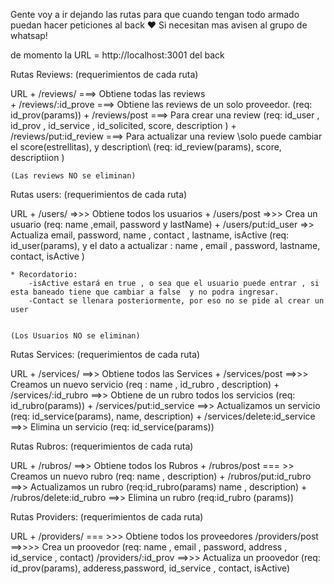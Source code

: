 Gente voy a ir dejando las rutas para que cuando tengan todo armado puedan hacer peticiones al back ♥ 
Si necesitan mas avisen al grupo de whatsap!

de momento la URL = http://localhost:3001 del back 

                                                    
Rutas Reviews:                                             (requerimientos de cada ruta)

URL + /reviews/      ===> Obtiene todas las reviews    
    + /reviews/:id_prove    ===> Obtiene las reviews de un solo proveedor.  (req: id_prov(params))
    + /reviews/post     ===> Para crear una review     (req: id_user , id_prov , id_service , id_solicited, score, description )
    + /reviews/put:id_review     ===> Para actualizar una review \\solo puede cambiar el score(estrellitas), y description\\ (req: id_review(params), score, descriptiion )
     
    (Las reviews NO se eliminan)


Rutas users:                                             (requerimientos de cada ruta)

URL + /users/        =>>> Obtiene todos los usuarios 
    + /users/post          =>>> Crea un usuario (req: name ,email, password y lastName)
    + /users/put:id_user        =>> Actualiza email, password, name , contact , lastname, isActive (req: id_user(params), y el dato a actualizar : name , email , password, lastname, contact, isActive ) 

    * Recordatorio: 
        -isActive estará en true , o sea que el usuario puede entrar , si esta baneado tiene que cambiar a false  y no podra ingresar.
        -Contact se llenara posteriormente, por eso no se pide al crear un user 


    (Los Usuarios NO se eliminan)



Rutas Services:                                             (requerimientos de cada ruta)

URL + /services/    ==>> Obtiene todos las Services 
    + /services/post    ==>>> Creamos un nuevo servicio (req : name , id_rubro , description)
    + /services/:id_rubro   ==>>  Obtiene de un rubro todos los servicios (req: id_rubro(params))
    + /services/put:id_service   ==>>  Actualizamos un servicio (req: id_service(params), name, description)
    + /services/delete:id_service    ==>> Elimina un servicio (req: id_service(params))



Rutas Rubros:                                (requerimientos de cada ruta)

URL + /rubros/   ==>> Obtiene todos los Rubros
    + /rubros/post   === >> Creamos un nuevo rubro  (req: name , description)
    + /rubros/put:id_rubro  ==>> Actualizamos un rubro  (req:id_rubro(params) name , description)
    + /rubros/delete:id_rubro    ==>> Elimina un rubro (req:id_rubro (params))


Rutas Providers:                              (requerimientos de cada ruta)

URL + /providers/ === >>> Obtiene todos los proveedores
     /providers/post ==>>>> Crea un proovedor (req: name , email , password, address , id_service , contact)
     /providers/:id_prov ==>>> Actualiza un proovedor (req: id_prov(params), adderess,password, id_service , contact, isActive)